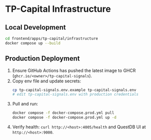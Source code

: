 # TP-Capital Infrastructure

## Local Development
```bash
cd frontend/apps/tp-capital/infrastructure
docker compose up --build
```

## Production Deployment
1. Ensure GitHub Actions has pushed the latest image to GHCR (`ghcr.io/<owner>/tp-capital-signals`).
2. Copy env file and update secrets:
   ```bash
   cp tp-capital-signals.env.example tp-capital-signals.env
   # edit tp-capital-signals.env with production credentials
   ```
3. Pull and run:
   ```bash
   docker compose -f docker-compose.prod.yml pull
   docker compose -f docker-compose.prod.yml up -d
   ```
4. Verify health: `curl http://<host>:4005/health` and QuestDB UI at `http://<host>:9000`.
